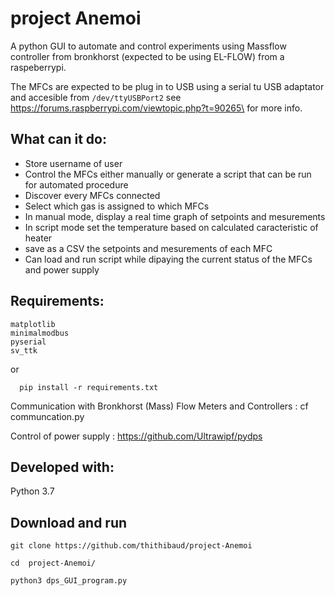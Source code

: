 # project Anemoi
A python GUI to automate and control experiments using Massflow controller from bronkhorst (expected to be using EL-FLOW) from a raspeberrypi.

The MFCs are expected to be plug in to USB using a serial tu USB adaptator and accesible from ``/dev/ttyUSBPort2``
see https://forums.raspberrypi.com/viewtopic.php?t=90265\ for more info.

## What can it do:
* Store username of user
* Control the MFCs either manually or generate a script that can be run for automated procedure
* Discover every MFCs connected
* Select which gas is assigned to which MFCs
* In manual mode, display a real time graph of setpoints and mesurements
* In script mode set the temperature based on calculated caracteristic of heater
* save as a CSV the setpoints and mesurements of each MFC
* Can load and run script while dipaying the current status of the MFCs and power supply

## Requirements:
```
matplotlib
minimalmodbus
pyserial
sv_ttk
```
or 
```
  pip install -r requirements.txt
```

Communication with Bronkhorst (Mass) Flow Meters and Controllers :
cf communcation.py

Control of power supply :
https://github.com/Ultrawipf/pydps

## Developed with:
Python 3.7

## Download and run
```
git clone https://github.com/thithibaud/project-Anemoi
```
```
cd  project-Anemoi/
```
```
python3 dps_GUI_program.py
```
